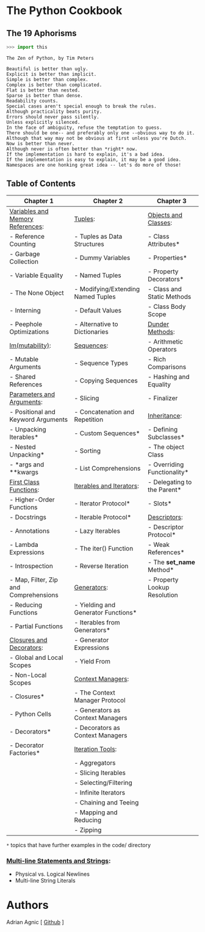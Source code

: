 # The Python Cookbook

## The 19 Aphorisms
```python
>>> import this
```
```
The Zen of Python, by Tim Peters

Beautiful is better than ugly.
Explicit is better than implicit.
Simple is better than complex.
Complex is better than complicated.
Flat is better than nested.
Sparse is better than dense.
Readability counts.
Special cases aren't special enough to break the rules.
Although practicality beats purity.
Errors should never pass silently.
Unless explicitly silenced.
In the face of ambiguity, refuse the temptation to guess.
There should be one-- and preferably only one --obvious way to do it.
Although that way may not be obvious at first unless you're Dutch.
Now is better than never.
Although never is often better than *right* now.
If the implementation is hard to explain, it's a bad idea.
If the implementation is easy to explain, it may be a good idea.
Namespaces are one honking great idea -- let's do more of those!
```

## Table of Contents

| Chapter 1                                                                   | Chapter 2                                                   | Chapter 3
| --------------------------------------------------------------------------- | ----------------------------------------------------------- | ---------------------------------------------------
| [Variables and Memory References](<Variables and Memory References.ipynb>): | [Tuples](<Tuples.ipynb>):                                   | [Objects and Classes](<Objects and Classes.ipynb>):
|   - Reference Counting                                                      |   - Tuples as Data Structures                               |   - Class Attributes* 
|   - Garbage Collection                                                      |   - Dummy Variables                                         |   - Properties*
|   - Variable Equality                                                       |   - Named Tuples                                            |   - Property Decorators*
|   - The None Object                                                         |   - Modifying/Extending Named Tuples                        |   - Class and Static Methods
|   - Interning                                                               |   - Default Values                                          |   - Class Body Scope
|   - Peephole Optimizations                                                  |   - Alternative to Dictionaries                             | [Dunder Methods](<Dunder Methods.ipynb>):
| [Im(mutability)](<Im(mutability).ipynb>):                                   | [Sequences](<Sequences.ipynb>):                             |   - Arithmetic Operators
|   - Mutable Arguments                                                       |   - Sequence Types                                          |   - Rich Comparisons
|   - Shared References                                                       |   - Copying Sequences                                       |   - Hashing and Equality
| [Parameters and Arguments](<Parameters and Arguments.ipynb>):               |   - Slicing                                                 |   - Finalizer
|   - Positional and Keyword Arguments                                        |   - Concatenation and Repetition                            | [Inheritance](<Inheritance.ipynb>):
|   - Unpacking Iterables*                                                    |   - Custom Sequences*                                       |   - Defining Subclasses*
|   - Nested Unpacking*                                                       |   - Sorting                                                 |   - The object Class
|   - *args and **kwargs                                                      |   - List Comprehensions                                     |   - Overriding Functionality*
| [First Class Functions](<First Class Functions.ipynb>):                     | [Iterables and Iterators](<Iterables and Iterators.ipynb>): |   - Delegating to the Parent*
|   - Higher-Order Functions                                                  |   - Iterator Protocol*                                      |   - Slots*
|   - Docstrings                                                              |   - Iterable Protocol*                                      | [Descriptors](<Descriptors.ipynb>):
|   - Annotations                                                             |   - Lazy Iterables                                          |   - Descriptor Protocol*
|   - Lambda Expressions                                                      |   - The iter() Function                                     |   - Weak References*
|   - Introspection                                                           |   - Reverse Iteration                                       |   - The __set_name__ Method*
|   - Map, Filter, Zip and Comprehensions                                     | [Generators](<Generators.ipynb>):                           |   - Property Lookup Resolution
|   - Reducing Functions                                                      |   - Yielding and Generator Functions*
|   - Partial Functions                                                       |   - Iterables from Generators*
| [Closures and Decorators](<Closures and Decorators.ipynb>):                 |   - Generator Expressions
|   - Global and Local Scopes                                                 |   - Yield From
|   - Non-Local Scopes                                                        | [Context Managers](<Context Managers.ipynb>):
|   - Closures*                                                               |   - The Context Manager Protocol
|   - Python Cells                                                            |   - Generators as Context Managers
|   - Decorators*                                                             |   - Decorators as Context Managers
|   - Decorator Factories*                                                    | [Iteration Tools](<Iteration Tools.ipynb>):
|                                                                             |   - Aggregators
|                                                                             |   - Slicing Iterables
|                                                                             |   - Selecting/Filtering
|                                                                             |   - Infinite Iterators
|                                                                             |   - Chaining and Teeing
|                                                                             |   - Mapping and Reducing
|                                                                             |   - Zipping

`*` topics that have further examples in the code/ directory

### [Multi-line Statements and Strings](<Multi-line Statements and Strings.ipynb>):
- Physical vs. Logical Newlines
- Multi-line String Literals


# Authors
Adrian Agnic [ [Github](https://github.com/ajagnic) ]
